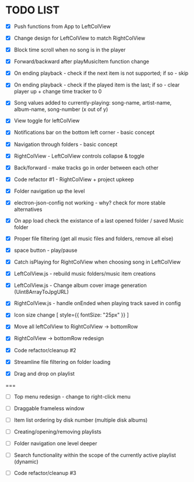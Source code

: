 # TODO LIST

- [x] Push functions from App to LeftColView

- [x] Change design for LeftColView to match RightColView

- [x] Block time scroll when no song is in the player

- [x] Forward/backward after playMusicItem function change

- [x] On ending playback - check if the next item is not supported; if so - skip

- [x] On ending playback - check if the played item is the last; if so - clear player up + change time tracker to 0

- [x] Song values added to currently-playing: song-name, artist-name, album-name, song-number (x out of y)

- [x] View toggle for leftColView

- [x] Notifications bar on the bottom left corner - basic concept

- [x] Navigation through folders - basic concept

- [x] RightColView - LeftColView controls collapse & toggle

- [x] Back/forward - make tracks go in order between each other

- [x] Code refactor #1 - RightColView + project upkeep

- [x] Folder navigation up the level

- [x] electron-json-config not working - why? check for more stable alternatives

- [x] On app load check the existance of a last opened folder / saved Music folder

- [x] Proper file filtering (get all music files and folders, remove all else)

- [x] space button - play/pause

- [x] Catch isPlaying for RightColView when choosing song in LeftColView

- [x] LeftColView.js - rebuild music folders/music item creations

- [x] LeftColView.js - Change album cover image generation (Uint8ArrayToJpgURL)

- [x] RightColView.js - handle onEnded when playing track saved in config

- [x] Icon size change [ style={{ fontSize: "25px" }} ]

- [x] Move all leftColView to RightColView -> bottomRow

- [x] RightColView -> bottomRow redesign

- [x] Code refactor/cleanup #2

- [x] Streamline file filtering on folder loading

- [x] Drag and drop on playlist

===

- [ ] Top menu redesign - change to right-click menu

- [ ] Draggable frameless window

- [ ] Item list ordering by disk number (multiple disk albums)

- [ ] Creating/opening/removing playlists

- [ ] Folder navigation one level deeper

- [ ] Search functionality within the scope of the currently active playlist (dynamic)

- [ ] Code refactor/cleanup #3